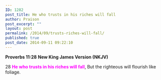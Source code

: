 ```yaml
---
ID: 1282
post_title: He who trusts in his riches will fall
author: Praison
post_excerpt: ""
layout: post
permalink: /2014/09/trusts-riches-will-fall/
published: true
post_date: 2014-09-11 09:22:10
---
```

<strong>Proverbs 11:28</strong>
<strong>New King James Version (NKJV)</strong>

28 <span style="color: #ff00ff;"><strong>He who trusts in his riches will fall</strong></span>,
But the righteous will flourish like foliage.